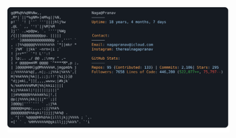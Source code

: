 <a href="https://github.com/NagaPranavN/NagaPranavN">
  <picture>
    <source media="(prefers-color-scheme: dark)" srcset="https://raw.githubusercontent.com/NagaPranavN/NagaPranavN/main/bio.svg">
    <img alt="Andrew Grant's GitHub Profile README" src="https://raw.githubusercontent.com/NagaPranavN/NagaPranavN/main/bio.svg">
  </picture>
</a>
